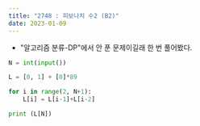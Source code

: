 ```yaml
---
title: "2748 : 피보나치 수2 (B2)"
date: 2023-01-09
---
```


- "알고리즘 분류-DP"에서 안 푼 문제이길래 한 번 풀어봤다.

```python
N = int(input())

L = [0, 1] + [0]*89

for i in range(2, N+1):
    L[i] = L[i-1]+L[i-2]

print (L[N])
```
